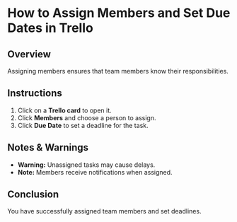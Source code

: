 # **How to Assign Members and Set Due Dates in Trello**  

## **Overview**  
Assigning members ensures that team members know their responsibilities.

## **Instructions**  
1. Click on a **Trello card** to open it.
2. Click **Members** and choose a person to assign.
3. Click **Due Date** to set a deadline for the task.

## **Notes & Warnings**  
- **Warning:** Unassigned tasks may cause delays.
- **Note:** Members receive notifications when assigned.

## **Conclusion**  
You have successfully assigned team members and set deadlines.
